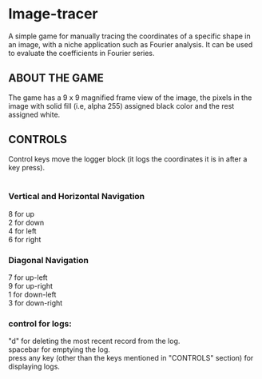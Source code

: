 # Image-tracer
A simple game for manually tracing the coordinates of a specific shape in an image, with a niche application such as Fourier analysis. It can be used to evaluate the coefficients in Fourier series.<br/>

## ABOUT THE GAME
The game has a 9 x 9 magnified frame view of the image, the pixels in the image with solid fill (i.e, alpha 255) assigned black color and the rest assigned white.

## CONTROLS
Control keys move the logger block (it logs the coordinates it is in after a key press).<br/><br/>
### Vertical and Horizontal Navigation
8 for up<br/>
2 for down<br/>
4 for left<br/>
6 for right<br/>
### Diagonal Navigation
7 for up-left<br/>
9 for up-right<br/>
1 for down-left<br/>
3 for down-right<br/>


### control for logs:
"d" for deleting the most recent record from the log.<br/>
spacebar for emptying the log.<br/>
press any key (other than the keys mentioned in "CONTROLS" section) for displaying logs.<br/>
